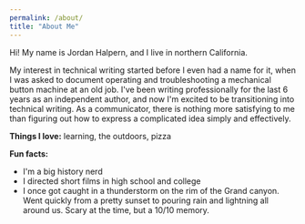 ```yaml
---
permalink: /about/
title: "About Me"
---
```

Hi! My name is Jordan Halpern, and I live in northern California.

My interest in technical writing started before I even had a name for it, when I was asked to document operating and troubleshooting a mechanical button machine at an old job. I've been writing professionally for the last 6 years as an independent author, and now I'm excited to be transitioning into technical writing. As a communicator, there is nothing more satisfying to me than figuring out how to express a complicated idea simply and effectively.

**Things I love:** learning, the outdoors, pizza

**Fun facts:**
* I'm a big history nerd
* I directed short films in high school and college
* I once got caught in a thunderstorm on the rim of the Grand canyon. Went quickly from a pretty sunset to pouring rain and lightning all around us. Scary at the time, but a 10/10 memory. 